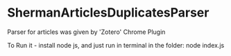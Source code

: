 # ShermanArticlesDuplicatesParser

Parser for articles was given by 'Zotero' Chrome Plugin

To Run it - install node js, and just run in terminal in the folder: node index.js
